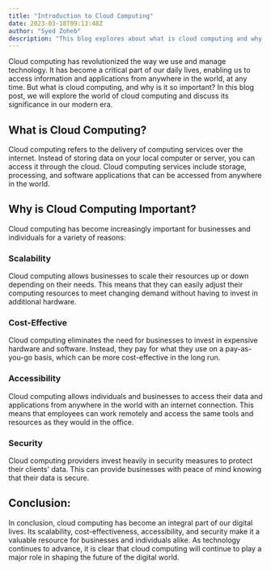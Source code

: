 ```yaml
---
title: "Introduction to Cloud Computing"
date: 2023-03-18T09:13:48Z
author: "Syed Zoheb"
description: "This blog explores about what is cloud computing and why is it important!"
---
```


Cloud computing has revolutionized the way we use and manage technology. It has become a critical part of our daily lives, enabling us to access information and applications from anywhere in the world, at any time. But what is cloud computing, and why is it so important? In this blog post, we will explore the world of cloud computing and discuss its significance in our modern era.

## What is Cloud Computing?

Cloud computing refers to the delivery of computing services over the internet. Instead of storing data on your local computer or server, you can access it through the cloud. Cloud computing services include storage, processing, and software applications that can be accessed from anywhere in the world.

## Why is Cloud Computing Important?

Cloud computing has become increasingly important for businesses and individuals for a variety of reasons:

### Scalability 
Cloud computing allows businesses to scale their resources up or down depending on their needs. This means that they can easily adjust their computing resources to meet changing demand without having to invest in additional hardware.

### Cost-Effective
Cloud computing eliminates the need for businesses to invest in expensive hardware and software. Instead, they pay for what they use on a pay-as-you-go basis, which can be more cost-effective in the long run.

### Accessibility
Cloud computing allows individuals and businesses to access their data and applications from anywhere in the world with an internet connection. This means that employees can work remotely and access the same tools and resources as they would in the office.

### Security
Cloud computing providers invest heavily in security measures to protect their clients' data. This can provide businesses with peace of mind knowing that their data is secure.

## Conclusion:

In conclusion, cloud computing has become an integral part of our digital lives. Its scalability, cost-effectiveness, accessibility, and security make it a valuable resource for businesses and individuals alike. As technology continues to advance, it is clear that cloud computing will continue to play a major role in shaping the future of the digital world.